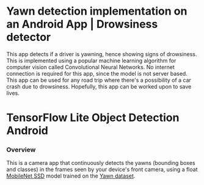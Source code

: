 # Yawn detection implementation on an Android App | Drowsiness detector
This app detects if a driver is yawning, hence showing signs of drowsiness. This is implemented using a popular machine learning algorithm for computer vision called Convolutional Neural Networks. No internet connection is required for this app, since the model is not server based. This app can be used for any road trip where there's a possibility of a car crash due to drowsiness. Hopefully, this app can be worked upon to save lives.

# TensorFlow Lite Object Detection Android
### Overview
This is a camera app that continuously detects the yawns (bounding boxes and classes) in the frames seen by your device's front camera, using a float [MobileNet SSD](https://github.com/tensorflow/models/tree/master/research/object_detection) model trained on the [Yawn dataset](https://ieee-dataport.org/keywords/yawning-detection-dataset). 
